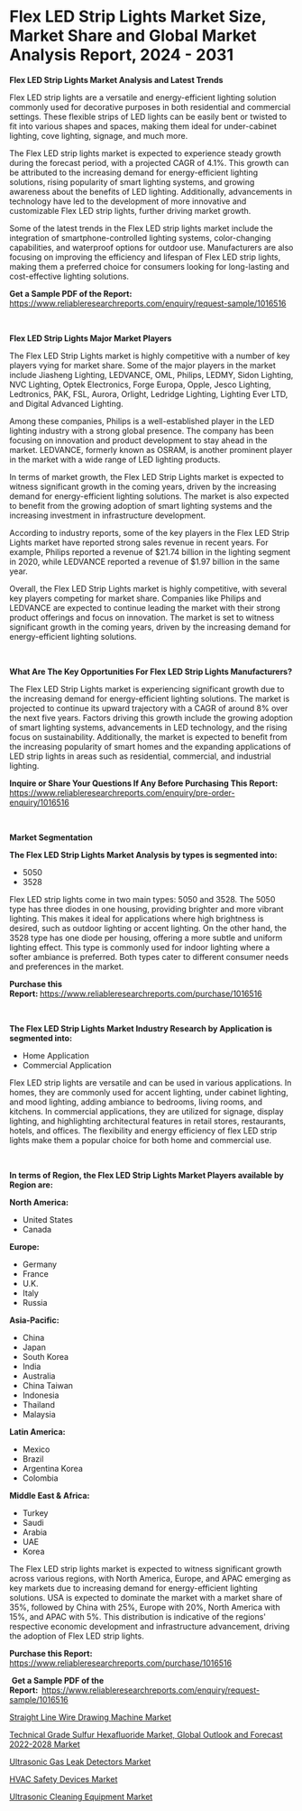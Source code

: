 <p><h1>Flex LED Strip Lights Market Size, Market Share and Global Market Analysis Report, 2024 - 2031</h1></p><p><strong>Flex LED Strip Lights Market Analysis and Latest Trends</strong></p>
<p><p>Flex LED strip lights are a versatile and energy-efficient lighting solution commonly used for decorative purposes in both residential and commercial settings. These flexible strips of LED lights can be easily bent or twisted to fit into various shapes and spaces, making them ideal for under-cabinet lighting, cove lighting, signage, and much more.</p><p>The Flex LED strip lights market is expected to experience steady growth during the forecast period, with a projected CAGR of 4.1%. This growth can be attributed to the increasing demand for energy-efficient lighting solutions, rising popularity of smart lighting systems, and growing awareness about the benefits of LED lighting. Additionally, advancements in technology have led to the development of more innovative and customizable Flex LED strip lights, further driving market growth.</p><p>Some of the latest trends in the Flex LED strip lights market include the integration of smartphone-controlled lighting systems, color-changing capabilities, and waterproof options for outdoor use. Manufacturers are also focusing on improving the efficiency and lifespan of Flex LED strip lights, making them a preferred choice for consumers looking for long-lasting and cost-effective lighting solutions.</p></p>
<p><strong>Get a Sample PDF of the Report:&nbsp;</strong> <a href="https://www.reliableresearchreports.com/enquiry/request-sample/1016516">https://www.reliableresearchreports.com/enquiry/request-sample/1016516</a></p>
<p>&nbsp;</p>
<p><strong>Flex LED Strip Lights Major Market Players</strong></p>
<p><p>The Flex LED Strip Lights market is highly competitive with a number of key players vying for market share. Some of the major players in the market include Jiasheng Lighting, LEDVANCE, OML, Philips, LEDMY, Sidon Lighting, NVC Lighting, Optek Electronics, Forge Europa, Opple, Jesco Lighting, Ledtronics, PAK, FSL, Aurora, Orlight, Ledridge Lighting, Lighting Ever LTD, and Digital Advanced Lighting.</p><p>Among these companies, Philips is a well-established player in the LED lighting industry with a strong global presence. The company has been focusing on innovation and product development to stay ahead in the market. LEDVANCE, formerly known as OSRAM, is another prominent player in the market with a wide range of LED lighting products.</p><p>In terms of market growth, the Flex LED Strip Lights market is expected to witness significant growth in the coming years, driven by the increasing demand for energy-efficient lighting solutions. The market is also expected to benefit from the growing adoption of smart lighting systems and the increasing investment in infrastructure development.</p><p>According to industry reports, some of the key players in the Flex LED Strip Lights market have reported strong sales revenue in recent years. For example, Philips reported a revenue of $21.74 billion in the lighting segment in 2020, while LEDVANCE reported a revenue of $1.97 billion in the same year.</p><p>Overall, the Flex LED Strip Lights market is highly competitive, with several key players competing for market share. Companies like Philips and LEDVANCE are expected to continue leading the market with their strong product offerings and focus on innovation. The market is set to witness significant growth in the coming years, driven by the increasing demand for energy-efficient lighting solutions.</p></p>
<p>&nbsp;</p>
<p><strong>What Are The Key Opportunities For Flex LED Strip Lights Manufacturers?</strong></p>
<p><p>The Flex LED Strip Lights market is experiencing significant growth due to the increasing demand for energy-efficient lighting solutions. The market is projected to continue its upward trajectory with a CAGR of around 8% over the next five years. Factors driving this growth include the growing adoption of smart lighting systems, advancements in LED technology, and the rising focus on sustainability. Additionally, the market is expected to benefit from the increasing popularity of smart homes and the expanding applications of LED strip lights in areas such as residential, commercial, and industrial lighting.</p></p>
<p><strong>Inquire or Share Your Questions If Any Before Purchasing This Report:</strong> <a href="https://www.reliableresearchreports.com/enquiry/pre-order-enquiry/1016516">https://www.reliableresearchreports.com/enquiry/pre-order-enquiry/1016516</a></p>
<p>&nbsp;</p>
<p><strong>Market Segmentation</strong></p>
<p><strong>The Flex LED Strip Lights Market Analysis by types is segmented into:</strong></p>
<p><ul><li>5050</li><li>3528</li></ul></p>
<p><p>Flex LED strip lights come in two main types: 5050 and 3528. The 5050 type has three diodes in one housing, providing brighter and more vibrant lighting. This makes it ideal for applications where high brightness is desired, such as outdoor lighting or accent lighting. On the other hand, the 3528 type has one diode per housing, offering a more subtle and uniform lighting effect. This type is commonly used for indoor lighting where a softer ambiance is preferred. Both types cater to different consumer needs and preferences in the market.</p></p>
<p><strong>Purchase this Report:&nbsp;</strong><a href="https://www.reliableresearchreports.com/purchase/1016516">https://www.reliableresearchreports.com/purchase/1016516</a></p>
<p>&nbsp;</p>
<p><strong>The Flex LED Strip Lights Market Industry Research by Application is segmented into:</strong></p>
<p><ul><li>Home Application</li><li>Commercial Application</li></ul></p>
<p><p>Flex LED strip lights are versatile and can be used in various applications. In homes, they are commonly used for accent lighting, under cabinet lighting, and mood lighting, adding ambiance to bedrooms, living rooms, and kitchens. In commercial applications, they are utilized for signage, display lighting, and highlighting architectural features in retail stores, restaurants, hotels, and offices. The flexibility and energy efficiency of flex LED strip lights make them a popular choice for both home and commercial use.</p></p>
<p>&nbsp;</p>
<p><strong>In terms of Region, the Flex LED Strip Lights Market Players available by Region are:</strong></p>
<p>
    <p> <strong> North America: </strong>
        <ul>
            <li>United States</li>
            <li>Canada</li>
        </ul>
        </p> 
    <p> <strong> Europe: </strong>
        <ul>
            <li>Germany</li>
            <li>France</li>
            <li>U.K.</li>
            <li>Italy</li>
            <li>Russia</li>
        </ul>
        </p> 
    <p> <strong> Asia-Pacific: </strong>
        <ul>
            <li>China</li>
            <li>Japan</li>
            <li>South Korea</li>
            <li>India</li>
            <li>Australia</li>
            <li>China Taiwan</li>
            <li>Indonesia</li>
            <li>Thailand</li>
            <li>Malaysia</li>
        </ul>
        </p> 
    <p> <strong> Latin America: </strong>
        <ul>
            <li>Mexico</li>
            <li>Brazil</li>
            <li>Argentina Korea</li>
            <li>Colombia</li>
        </ul>
        </p> 
    <p> <strong> Middle East & Africa: </strong>
        <ul>
            <li>Turkey</li>
            <li>Saudi</li>
            <li>Arabia</li>
            <li>UAE</li>
            <li>Korea</li>
        </ul>
    </p>
    </p>
<p><p>The Flex LED strip lights market is expected to witness significant growth across various regions, with North America, Europe, and APAC emerging as key markets due to increasing demand for energy-efficient lighting solutions. USA is expected to dominate the market with a market share of 35%, followed by China with 25%, Europe with 20%, North America with 15%, and APAC with 5%. This distribution is indicative of the regions' respective economic development and infrastructure advancement, driving the adoption of Flex LED strip lights.</p></p>
<p><strong>Purchase this Report: </strong><a href="https://www.reliableresearchreports.com/purchase/1016516">https://www.reliableresearchreports.com/purchase/1016516</a></p>
<p>&nbsp;<strong>Get a Sample PDF of the Report:&nbsp;&nbsp;</strong><a href="https://www.reliableresearchreports.com/enquiry/request-sample/1016516">https://www.reliableresearchreports.com/enquiry/request-sample/1016516</a></p>
<p><strong></strong></p>
<p><p><a href="https://medium.com/@josephweaver29/straight-line-wire-drawing-machine-nbsp-market-focuses-on-market-share-size-and-projected-forecast-ed5c2161486f">Straight Line Wire Drawing Machine Market</a></p><p><a href="https://github.com/timeliteaut/Market-Research-Report-List-1/blob/main/technical-grade-sulfur-hexafluoride-market-global-outlook-and-forecast-2022-2028-market.md">Technical Grade Sulfur Hexafluoride Market, Global Outlook and Forecast 2022-2028 Market</a></p><p><a href="https://medium.com/@hannahrivera83/ultrasonic-gas-leak-detectors-market-insights-into-market-cagr-market-trends-and-growth-60eee12cc589">Ultrasonic Gas Leak Detectors Market</a></p><p><a href="https://medium.com/@jaremington56468/hvac-safety-devices-market-trends-and-market-analysis-forecasted-for-period-2024-2031-421a78c99f10">HVAC Safety Devices Market</a></p><p><a href="https://medium.com/@hannahrivera83/ultrasonic-cleaning-equipment-market-size-and-market-trends-complete-industry-overview-2024-to-ff8f706fc8dd">Ultrasonic Cleaning Equipment Market</a></p></p>